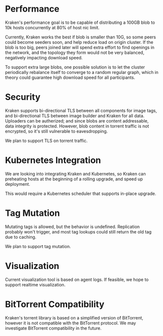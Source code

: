 # Performance

Kraken's performance goal is to be capable of distributing a 100GB blob to 10k hosts concurrently at
80% of host nic limit.

Currently, Kraken works the best if blob is smaller than 10G, so some peers could become seeders
soon, and help reduce load on origin cluster.
If the blob is too big, peers joined later will spend extra effort to find openings in the network,
and the topology they form would not be very balanced, negatively impacting download speed.

To support extra large blobs, one possible solution is to let the cluster periodically rebalance
itself to converge to a random regular graph, which in theory could guarantee high download speed
for all participants.

# Security

Kraken supports bi-directional TLS between all components for image tags, and bi-directional TLS
between image builder and Kraken for all data.
Uploaders can be autherized; and since blobs are content addressable, data integrity is protected.
However, blob content in torrent traffic is not encrypted, so it's still vulnerable to eavesdropping.

We plan to support TLS on torrent traffic.

# Kubernetes Integration

We are looking into integrating Kraken and Kubernetes, so Kraken can preheating hosts at the
beginning of a rolling upgrade, and speed up deployment.

This would require a Kubernetes scheduler that supports in-place upgrade.

# Tag Mutation

Mutating tags is allowed, but the behavior is undefined. Replication probably won't trigger, and
most tag lookups could still return the old tag due to caching.

We plan to support tag mutation.

# Visualization

Current visualization tool is based on agent logs. If feasible, we hope to support realtime
visualization.

# BitTorrent Compatibility

Kraken's torrent library is based on a simplified version of BitTorrent, however it is not
compatible with the BitTorrent protocol. We may investigate BitTorrent compatibility in the future.
